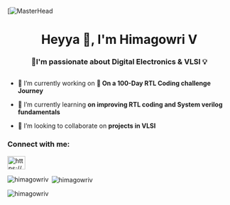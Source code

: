 [![MasterHead](https://cutewallpaper.org/28/circuit-board-wallpaper-gif/gif-gifs-system-wallpaper-technology-wallpaper-phone-wallpaper-design.gif)

<h1 align="center">Heyya 👋, I'm Himagowri V</h1>
<h3 align="center">🔌I'm passionate about Digital Electronics & VLSI 💡</h3>

<p align="left"> <a href="https://twitter.com/" target="blank"><img src="https://img.shields.io/twitter/follow/?logo=twitter&style=for-the-badge" alt="" /></a> </p>

- 🔭 I’m currently working on **🌟 On a 100-Day RTL Coding challenge Journey**

- 🌱 I’m currently learning **on improving RTL coding and System verilog fundamentals**

- 👯 I’m looking to collaborate on **projects in VLSI**

<h3 align="left">Connect with me:</h3>
<p align="left">
<a href="https://linkedin.com/in/https://www.linkedin.com/public-profile/settings?lipi=urn%3ali%3apage%3ad_flagship3_profile_self_edit_contact-info%3b5ygg5244rbssqxz3aqdt8q%3d%3d" target="blank"><img align="center" src="https://raw.githubusercontent.com/rahuldkjain/github-profile-readme-generator/master/src/images/icons/Social/linked-in-alt.svg" alt="https://www.linkedin.com/public-profile/settings?lipi=urn%3ali%3apage%3ad_flagship3_profile_self_edit_contact-info%3b5ygg5244rbssqxz3aqdt8q%3d%3d" height="30" width="40" /></a>
</p>

<p><img align="left" src="https://github-readme-stats.vercel.app/api/top-langs?username=himagowriv&show_icons=true&locale=en&layout=compact" alt="himagowriv" /></p>

<p>&nbsp;<img align="center" src="https://github-readme-stats.vercel.app/api?username=himagowriv&show_icons=true&locale=en" alt="himagowriv" /></p>

<p><img align="center" src="https://github-readme-streak-stats.herokuapp.com/?user=himagowriv&" alt="himagowriv" /></p>
